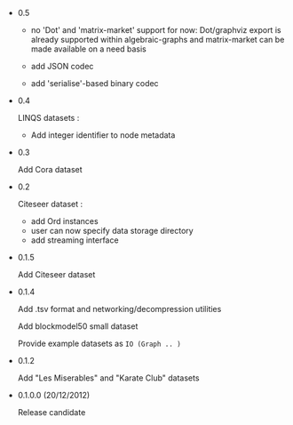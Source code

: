 * 0.5

  - no 'Dot' and 'matrix-market' support for now: 
    Dot/graphviz export is already supported within algebraic-graphs and matrix-market can be made available on a need basis
    
  - add JSON codec
  
  - add 'serialise'-based binary codec

* 0.4

  LINQS datasets : 
  
  - Add integer identifier to node metadata

* 0.3

  Add Cora dataset

* 0.2

  Citeseer dataset : 
  
  - add Ord instances
  - user can now specify data storage directory
  - add streaming interface

* 0.1.5

  Add Citeseer dataset

* 0.1.4

  Add .tsv format and networking/decompression utilities
  
  Add blockmodel50 small dataset

  Provide example datasets as `IO (Graph .. )`
  

* 0.1.2

  Add "Les Miserables" and "Karate Club" datasets


* 0.1.0.0 (20/12/2012)

  Release candidate

